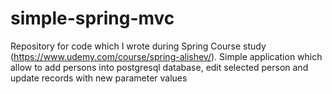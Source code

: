 # simple-spring-mvc

Repository for code which I wrote during Spring Course study (https://www.udemy.com/course/spring-alishev/).
Simple application which allow to add persons into postgresql database, edit selected person and update records with new parameter values 
